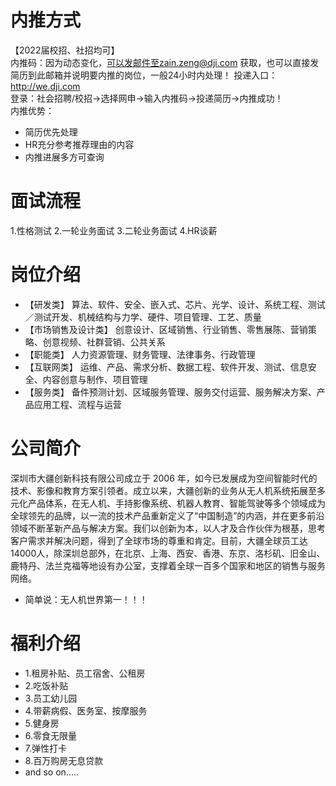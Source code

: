 # 内推方式

【2022届校招、社招均可】  
内推码：因为动态变化，可以发邮件至zain.zeng@dji.com 获取，也可以直接发简历到此邮箱并说明要内推的岗位，一般24小时内处理！ 
投递入口：http://we.dji.com  
登录：社会招聘/校招→选择网申→输入内推码→投递简历→内推成功！  
内推优势：
  - 简历优先处理
  - HR充分参考推荐理由的内容
  - 内推进展多方可查询  

# 面试流程
1.性格测试
2.一轮业务面试
3.二轮业务面试
4.HR谈薪

# 岗位介绍

- 【研发类】
  算法、软件、安全、嵌入式、芯片、光学、设计、系统工程、测试／测试开发、机械结构与力学、硬件、项目管理、工艺、质量
- 【市场销售及设计类】
  创意设计、区域销售、行业销售、零售展陈、营销策略、创意视频、社群营销、公共关系
- 【职能类】
  人力资源管理、财务管理、法律事务、行政管理
- 【互联网类】
  运维、产品、需求分析、数据工程、软件开发、测试、信息安全、内容创意与制作、项目管理
- 【服务类】
  备件预测计划、区域服务管理、服务交付运营、服务解决方案、产品应用工程、流程与运营


# 公司简介

深圳市大疆创新科技有限公司成立于 2006 年，如今已发展成为空间智能时代的技术、影像和教育方案引领者。成立以来，大疆创新的业务从无人机系统拓展至多元化产品体系，在无人机、手持影像系统、机器人教育、智能驾驶等多个领域成为全球领先的品牌，以一流的技术产品重新定义了“中国制造”的内涵，并在更多前沿领域不断革新产品与解决方案。我们以创新为本，以人才及合作伙伴为根基，思考客户需求并解决问题，得到了全球市场的尊重和肯定。目前，大疆全球员工达14000人，除深圳总部外，在北京、上海、西安、香港、东京、洛杉矶、旧金山、鹿特丹、法兰克福等地设有办公室，支撑着全球一百多个国家和地区的销售与服务网络。
-  简单说：无人机世界第一！！！
# 福利介绍
- 1.租房补贴、员工宿舍、公租房
- 2.吃饭补贴
- 3.员工幼儿园
- 4.带薪病假、医务室、按摩服务
- 5.健身房
- 6.零食无限量
- 7.弹性打卡
- 8.百万购房无息贷款
- and so on.....
